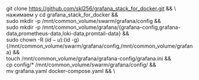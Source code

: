 git clone https://github.com/skl256/grafana_stack_for_docker.git && \ нажимаем y
cd grafana_stack_for_docker && \
sudo mkdir -p /mnt/common_volume/swarm/grafana/config && \
sudo mkdir -p /mnt/common_volume/grafana/{grafana-config,grafana-data,prometheus-data,loki-data,promtail-data} && \
sudo chown -R $(id -u):$(id -g) {/mnt/common_volume/swarm/grafana/config,/mnt/common_volume/grafana} && \
touch /mnt/common_volume/grafana/grafana-config/grafana.ini && \
cp config/* /mnt/common_volume/swarm/grafana/config/ && \
mv grafana.yaml docker-compose.yaml && \
